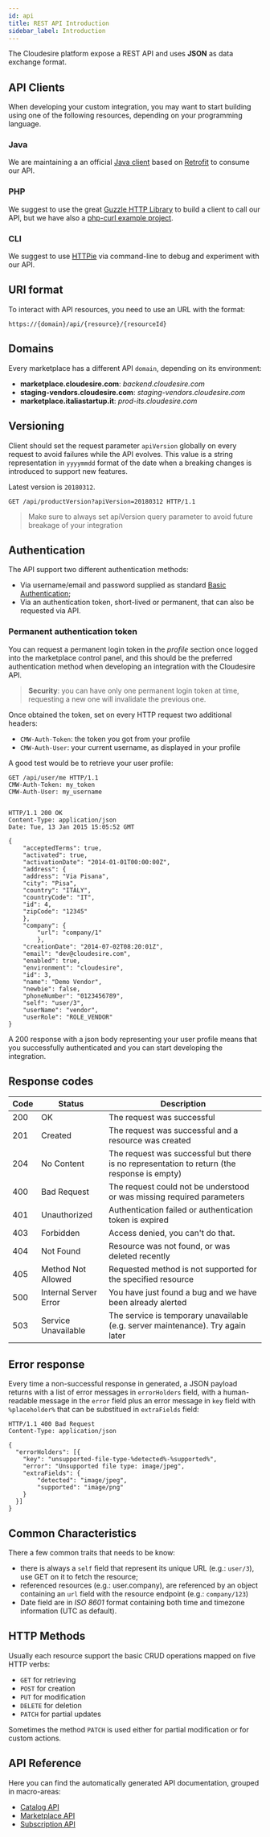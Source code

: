 ```yaml
---
id: api
title: REST API Introduction
sidebar_label: Introduction
---
```


The Cloudesire platform expose a REST API and uses **JSON** as data exchange
format.

## API Clients

When developing your custom integration, you may want to start building using one
of the following resources, depending on your programming language.

### Java

We are maintaining a an official [Java client](https://github.com/ClouDesire/java-api-client)
based on [Retrofit](http://square.github.io/retrofit/) to consume our API.

### PHP

We suggest to use the great [Guzzle HTTP Library](http://guzzle.readthedocs.org/)
to build a client to call our API, but we have also a [php-curl example project](https://github.com/ClouDesire/examples/tree/master/php-syndication).

### CLI

We suggest to use [HTTPie](https://github.com/jakubroztocil/httpie) via
command-line to debug and experiment with our API.

## URI format

To interact with API resources, you need to use an URL with the format:

    https://{domain}/api/{resource}/{resourceId}

## Domains

Every marketplace has a different API `domain`, depending on its environment:

* **marketplace.cloudesire.com**: _backend.cloudesire.com_
* **staging-vendors.cloudesire.com**: _staging-vendors.cloudesire.com_
* **marketplace.italiastartup.it**: _prod-its.cloudesire.com_

## Versioning

Client should set the request parameter `apiVersion` globally on every request
to avoid failures while the API evolves.
This value is a string representation in `yyyymmdd` format of the date when a
breaking changes is introduced to support new features.

Latest version is `20180312`.

```http
GET /api/productVersion?apiVersion=20180312 HTTP/1.1
```

> Make sure to always set apiVersion query parameter to avoid future breakage of
your integration

## Authentication

The API support two different authentication methods:

* Via username/email and password supplied as standard [Basic Authentication](http://en.wikipedia.org/wiki/Basic_access_authentication);
* Via an authentication token, short-lived or permanent, that can also be requested via API.

### Permanent authentication token

You can request a permanent login token in the *profile* section once logged into
the marketplace control panel, and this should be the preferred authentication
method when developing an integration with the Cloudesire API.

> **Security**: you can have only one permanent login token at time, requesting
a new one will invalidate the previous one.

Once obtained the token, set on every HTTP request two additional headers:

* `CMW-Auth-Token`: the token you got from your profile
* `CMW-Auth-User`: your current username, as displayed in your profile

A good test would be to retrieve your user profile:

```http
GET /api/user/me HTTP/1.1
CMW-Auth-Token: my_token
CMW-Auth-User: my_username


HTTP/1.1 200 OK
Content-Type: application/json
Date: Tue, 13 Jan 2015 15:05:52 GMT

{
    "acceptedTerms": true,
    "activated": true,
    "activationDate": "2014-01-01T00:00:00Z",
    "address": {
    "address": "Via Pisana",
    "city": "Pisa",
    "country": "ITALY",
    "countryCode": "IT",
    "id": 4,
    "zipCode": "12345"
    },
    "company": {
        "url": "company/1"
        },
    "creationDate": "2014-07-02T08:20:01Z",
    "email": "dev@cloudesire.com",
    "enabled": true,
    "environment": "cloudesire",
    "id": 3,
    "name": "Demo Vendor",
    "newbie": false,
    "phoneNumber": "0123456789",
    "self": "user/3",
    "userName": "vendor",
    "userRole": "ROLE_VENDOR"
}
```

A 200 response with a json body representing your user profile means that you
successfully authenticated and you can start developing the integration.

## Response codes

|Code|Status|Description|
|----|------|-----------|
|200 |OK|The request was successful|
|201|Created|The request was successful and a resource was created|
|204|No Content|The request was successful but there is no representation to return (the response is empty)|
|400|Bad Request|The request could not be understood or was missing required parameters|
|401|Unauthorized|Authentication failed or authentication token is expired|
|403|Forbidden|Access denied, you can't do that.|
|404|Not Found|Resource was not found, or was deleted recently|
|405|Method Not Allowed|Requested method is not supported for the specified resource|
|500|Internal Server Error|You have just found a bug and we have been already alerted|
|503|Service Unavailable|The service is temporary unavailable (e.g. server maintenance). Try again later|

## Error response

Every time a non-successful response in generated, a JSON payload returns with a
list of error messages in `errorHolders` field, with a human-readable message in
the `error` field plus an error message in `key` field with
`%placeholder%` that can be substitued in `extraFields` field:

```http
HTTP/1.1 400 Bad Request
Content-Type: application/json

{
  "errorHolders": [{
    "key": "unsupported-file-type-%detected%-%supported%",
    "error": "Unsupported file type: image/jpeg",
    "extraFields": {
        "detected": "image/jpeg",
        "supported": "image/png"
    }
  }]
}
```

## Common Characteristics

There a few common traits that needs to be know:

* there is always a `self` field that represent its unique URL (e.g.: `user/3`), use GET on it to fetch the resource;
* referenced resources (e.g.: user.company), are referenced by an object containing an `url` field with the resource endpoint (e.g.: `company/123`)
* Date field are in _ISO 8601_ format containing both time and timezone information (UTC as default).

## HTTP Methods

Usually each resource support the basic CRUD operations mapped on five HTTP verbs:

* `GET` for retrieving
* `POST` for creation
* `PUT` for modification
* `DELETE` for deletion
* `PATCH` for partial updates

Sometimes the method `PATCH` is used either for partial modification or for custom actions.

## API Reference

Here you can find the automatically generated API documentation, grouped in macro-areas:

* [Catalog API](http://api.cloudesire.com/catalog.html)
* [Marketplace API](http://api.cloudesire.com/marketplace.html)
* [Subscription API](http://api.cloudesire.com/subscription.html)